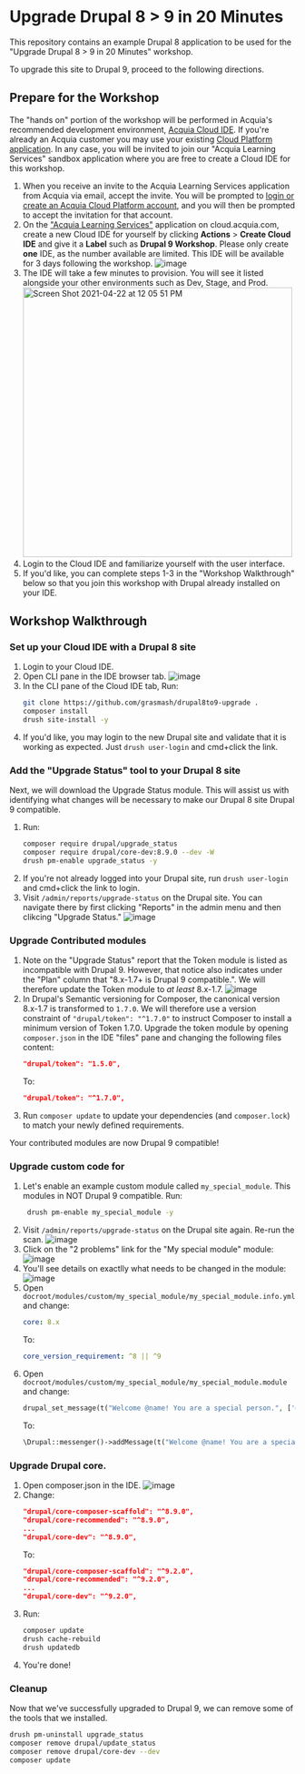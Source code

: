# Upgrade Drupal 8 > 9 in 20 Minutes

This repository contains an example Drupal 8 application to be used for the "Upgrade Drupal 8 > 9 in 20 Minutes" workshop.

To upgrade this site to Drupal 9, proceed to the following directions.

## Prepare for the Workshop

The "hands on" portion of the workshop will be performed in Acquia's recommended development environment, [Acquia Cloud IDE](https://www.acquia.com/products/drupal-cloud/cloud-ide). If you're already an Acquia customer you may use your existing [Cloud Platform application](https://cloud.acquia.com/a). In any case, you will be invited to join our "Acquia Learning Services" sandbox application where you are free to create a Cloud IDE for this workshop.

1. When you receive an invite to the Acquia Learning Services application from Acquia via email, accept the invite. You will be prompted to [login or create an Acquia Cloud Platform account](https://accounts.acquia.com/sign-in), and you will then be prompted to accept the invitation for that account.
1. On the ["Acquia Learning Services"](https://cloud.acquia.com/a/applications/11566968-0964-4659-9a21-6ef99adae3df) application on cloud.acquia.com, create a new Cloud IDE for yourself by clicking **Actions** > **Create Cloud IDE** and give it a **Label** such as **Drupal 9 Workshop**. Please only create **one** IDE, as the number available are limited. This IDE will be available for 3 days following the workshop.
   ![image](https://user-images.githubusercontent.com/539205/115599148-407c6900-a2a9-11eb-97f4-8de9404fa4c8.png)
1. The IDE will take a few minutes to provision. You will see it listed alongside your other environments such as Dev, Stage, and Prod. <img width="474" alt="Screen Shot 2021-04-22 at 12 05 51 PM" src="https://user-images.githubusercontent.com/332535/115772150-a2010e00-a363-11eb-89fc-d3652a361415.png">
1. Login to the Cloud IDE and familiarize yourself with the user interface.
1. If you'd like, you can complete steps 1-3 in the "Workshop Walkthrough" below so that you join this workshop with
   Drupal already installed on your IDE.

## Workshop Walkthrough

### Set up your Cloud IDE with a Drupal 8 site

1. Login to your Cloud IDE.
1. Open CLI pane in the IDE browser tab.
   ![image](https://user-images.githubusercontent.com/539205/115598056-fd6dc600-a2a7-11eb-9b07-f1e365898981.png)
1. In the CLI pane of the Cloud IDE tab, Run:
   ```bash
   git clone https://github.com/grasmash/drupal8to9-upgrade .
   composer install
   drush site-install -y
   ```
1. If you'd like, you may login to the new Drupal site and validate that it is working as expected. Just `drush user-login` and cmd+click the link.

### Add the "Upgrade Status" tool to your Drupal 8 site

Next, we will download the Upgrade Status module. This will assist us with identifying what changes will be necessary to make our Drupal 8 site Drupal 9 compatible.

1. Run:
   ```bash
   composer require drupal/upgrade_status
   composer require drupal/core-dev:8.9.0 --dev -W
   drush pm-enable upgrade_status -y
   ```
1. If you're not already logged into your Drupal site, run `drush user-login` and cmd+click the link to login.
1. Visit `/admin/reports/upgrade-status` on the Drupal site. You can navigate there by first clicking "Reports" in the admin menu and then clikcing "Upgrade Status."
   ![image](https://user-images.githubusercontent.com/539205/115598426-6bb28880-a2a8-11eb-996e-f1e6ca758b79.png)

### Upgrade Contributed modules

1. Note on the "Upgrade Status" report that the Token module is listed as incompatible with Drupal 9. However, that notice also indicates under the "Plan" column that "8.x-1.7+ is Drupal 9 compatible.". We will therefore update the Token module to _at least_ 8.x-1.7.
  ![image](https://user-images.githubusercontent.com/539205/115734335-9e678a00-a357-11eb-8997-5163313a8f2b.png)
1. In Drupal's Semantic versioning for Composer, the canonical version 8.x-1.7 is transformed to `1.7.0`. We will therefore use a version constraint of `"drupal/token": "^1.7.0"` to instruct Composer to install a minimum version of Token 1.7.0. Upgrade the token module by opening `composer.json` in the IDE "files" pane and changing the following files content:
   ```json
   "drupal/token": "1.5.0",
   ```
   To:
   ```json
   "drupal/token": "^1.7.0",
   ```
1. Run `composer update` to update your dependencies (and `composer.lock`) to match your newly defined requirements.

Your contributed modules are now Drupal 9 compatible!

### Upgrade custom code for

1. Let's enable an example custom module called `my_special_module`. This modules in NOT Drupal 9 compatible. Run:
   ```bash
    drush pm-enable my_special_module -y
   ```
1. Visit `/admin/reports/upgrade-status` on the Drupal site again. Re-run the scan.
   ![image](https://user-images.githubusercontent.com/539205/115738525-20a57d80-a35b-11eb-9c6d-47dc1bd1f7ca.png)
1. Click on the "2 problems" link for the "My special module" module:
   ![image](https://user-images.githubusercontent.com/539205/115738683-4468c380-a35b-11eb-898c-ba040d91f753.png)
1. You'll see details on exactlly what needs to be changed in the module:
   ![image](https://user-images.githubusercontent.com/539205/115739800-38c9cc80-a35c-11eb-8505-b74258a5ced4.png)
1. Open `docroot/modules/custom/my_special_module/my_special_module.info.yml` and change:
   ```yml
   core: 8.x
   ```
   To:
   ```yml
   core_version_requirement: ^8 || ^9
   ```
1. Open `docroot/modules/custom/my_special_module/my_special_module.module` and change:
   ```php
   drupal_set_message(t("Welcome @name! You are a special person.", ['@name' => $account->getAccountName()]));
   ```
   To:
   ```php
   \Drupal::messenger()->addMessage(t("Welcome @name! You are a special person.", ['@name' => $account->getAccountName()]));
   ```

### Upgrade Drupal core.

1. Open composer.json in the IDE.
   ![image](https://user-images.githubusercontent.com/539205/115598302-41f96180-a2a8-11eb-8896-bba917745afa.png)
1. Change:
   ```json
   "drupal/core-composer-scaffold": "^8.9.0",
   "drupal/core-recommended": "^8.9.0",
   ...
   "drupal/core-dev": "^8.9.0",
   ```
   To:
   ```json
   "drupal/core-composer-scaffold": "^9.2.0",
   "drupal/core-recommended": "^9.2.0",
   ...
   "drupal/core-dev": "^9.2.0",
   ```
1. Run:
   ```bash
   composer update
   drush cache-rebuild
   drush updatedb
   ```
1. You're done!

### Cleanup

Now that we've successfully upgraded to Drupal 9, we can remove some of the tools that we installed.

```bash
drush pm-uninstall upgrade_status
composer remove drupal/update_status
composer remove drupal/core-dev --dev
composer update
```
